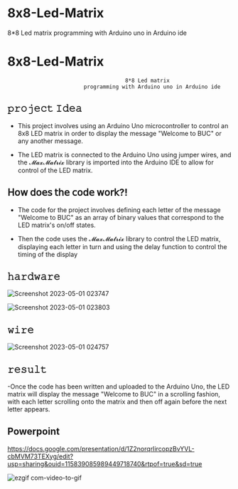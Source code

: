 # 8x8-Led-Matrix
8*8 Led matrix programming with Arduino uno in Arduino ide

# 8x8-Led-Matrix
                                         8*8 Led matrix 
                            programming with Arduino uno in Arduino ide


𝚙𝚛𝚘𝚓𝚎𝚌𝚝 𝙸𝚍𝚎𝚊
--------------
- This project involves using an Arduino Uno microcontroller to control an 8x8 LED matrix in order to display the message "Welcome to BUC" or any another message. 

- The LED matrix is connected to the Arduino Uno using jumper wires, and the 𝓜𝓪𝔁𝓜𝓪𝓽𝓻𝓲𝔁 library is imported into the Arduino IDE to allow for control of the LED matrix.



𝖧𝗈𝗐 𝖽𝗈𝖾𝗌 𝗍𝗁𝖾 𝖼𝗈𝖽𝖾 𝗐𝗈𝗋𝗄?!
-------------------------
- The code for the project involves defining each letter of the message "Welcome to BUC" as an array of binary values that correspond to the LED matrix's on/off states. 

- Then the code uses the 𝓜𝓪𝔁𝓜𝓪𝓽𝓻𝓲𝔁 library to control the LED matrix, displaying each letter in turn and using the delay function to control the timing of the display



𝚑𝚊𝚛𝚍𝚠𝚊𝚛𝚎
----------
![Screenshot 2023-05-01 023747](https://user-images.githubusercontent.com/106453561/235381716-c400a482-9d48-4a25-9d12-b3ebb9c2b888.png)

![Screenshot 2023-05-01 023803](https://user-images.githubusercontent.com/106453561/235381736-c04633e5-cec0-43e8-8f40-a831530d4238.png)


𝚠𝚒𝚛𝚎
------
![Screenshot 2023-05-01 024757](https://user-images.githubusercontent.com/106453561/235381752-e05aacdf-5bc6-4d6d-b809-26549fbf2bd3.png)



𝚛𝚎𝚜𝚞𝚕𝚝
--------
-Once the code has been written and uploaded to the Arduino Uno, the LED matrix will display the message "Welcome to BUC" in a scrolling fashion, with each letter scrolling onto the matrix and then off again before the next letter appears.



Powerpoint
-----------
https://docs.google.com/presentation/d/1Z2norqrIircopzBvYVL-cbMVM73TEXyg/edit?usp=sharing&ouid=115839085989449718740&rtpof=true&sd=true



![ezgif com-video-to-gif](https://user-images.githubusercontent.com/106453561/235381802-cf0d4213-d8de-4a4e-895e-9b96306f1e7c.gif)




